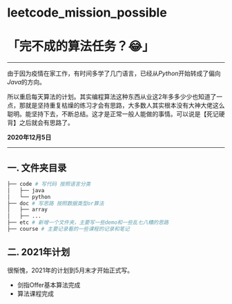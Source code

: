 # leetcode_mission_possible

# 「完不成的算法任务？😂」

---

由于因为疫情在家工作，有时间多学了几门语言，已经从*Python*开始转成了偏向*Java*的方向。

所以重启每天算法的计划。其实编程算法这种东西从业这2年多多少少也知道了一点，那就是坚持重复枯燥的练习才会有思路，大多数人其实根本没有大神大佬这么聪明。能坚持下去，不断总结。这才是正常一般人能做的事情。可以说是【死记硬背】之后就会有思路了。

**2020年12月5日**

---

## 一. 文件夹目录

```bash
├── code # 写代码 按照语言分类
│   ├── java
│   └── python
├── doc # 写思路 按照数据类型or算法
│   ├── array
│   ├── ...
├── etc # 新增一个文件夹，主要写一些demo和一些乱七八糟的思路
├── course # 主要记录看的一些课程的记录和笔记
```

## 二. 2021年计划

很惭愧，2021年的计划到5月末才开始正式写。

- 剑指Offer基本算法完成
- 算法课程完成